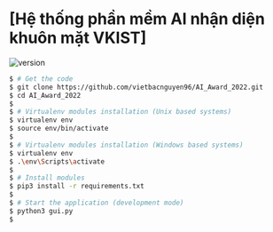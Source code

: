 # [Hệ thống phần mềm AI nhận diện khuôn mặt VKIST] 

 ![version](https://img.shields.io/badge/version-1.0.0-blue.svg) 

```bash
$ # Get the code
$ git clone https://github.com/vietbacnguyen96/AI_Award_2022.git
$ cd AI_Award_2022
$
$ # Virtualenv modules installation (Unix based systems)
$ virtualenv env
$ source env/bin/activate
$
$ # Virtualenv modules installation (Windows based systems)
$ virtualenv env
$ .\env\Scripts\activate
$
$ # Install modules
$ pip3 install -r requirements.txt
$
$ # Start the application (development mode)
$ python3 gui.py
$
```
